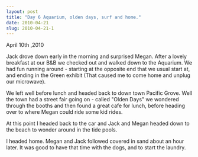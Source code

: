 ```yaml
---
layout: post
title: "Day 6 Aquarium, olden days, surf and home."
date: 2010-04-21
slug: 2010-04-21-1
---
```


April 10th ,2010

Jack drove down early in the morning and surprised Megan.  After a lovely breakfast at our B&B we checked out and  walked down to the Aquarium.    We had fun running around - starting at the opposite end that we usual start at, and ending in the Green exhibit (That caused me to come home and unplug our microwave).  

We left well before lunch and headed back to down town Pacific Grove. Well the town had a street fair going on - called &quot;Olden Days&quot;  we wondered through the booths and then found a great cafe for lunch, before heading over to where Megan could ride some kid rides.

At this point I headed back to the car and Jack and Megan headed down to the beach to wonder around in the tide pools.  

I headed home.  Megan and Jack followed covered in sand about an hour later.  It was good to have that time with the dogs, and to start the laundry.  



